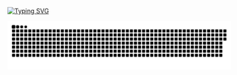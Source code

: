 <a href="https://git.io/typing-svg"><img src="https://readme-typing-svg.demolab.com?font=Fira+Code&pause=1000&color=05F7AC&random=false&width=435&lines=Olá!+Eu+Me+Chamo+Hugo+Henrique" alt="Typing SVG" /></a>



<picture>
<source media="(prefers-color-scheme: dark)" srcset="https://raw.githubusercontent.com/HuWDh/hugo-henrique/output/github-contribution-grid-snake-dark.svg"> 
<source media="(prefers-color-scheme: light)" srcset="https://raw.githubusercontent.com/HuWDh/hugo-henrique/output/github-contribution-grid-snake.svg">
<img alt="github contribution grid snake animation" src="https://raw.githubusercontent.com/HuWDh/hugo-henrique/output/github-contribution-grid-snake.svg">
</picture>
<br><br>
